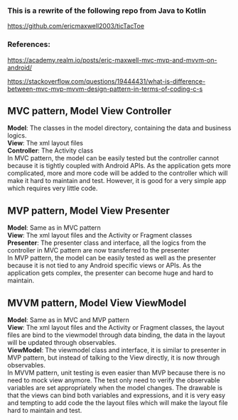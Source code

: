 ### This is a rewrite of the following repo from Java to Kotlin
https://github.com/ericmaxwell2003/ticTacToe

### References:
https://academy.realm.io/posts/eric-maxwell-mvc-mvp-and-mvvm-on-android/

https://stackoverflow.com/questions/19444431/what-is-difference-between-mvc-mvp-mvvm-design-pattern-in-terms-of-coding-c-s


## MVC pattern, Model View Controller
**Model**: The classes in the model directory, containing the data and business logics.<br/>
**View**: The xml layout files<br/>
**Controller**: The Activity class<br/>
In MVC pattern, the model can be easily tested but the controller cannot because it is tightly coupled with Android APIs. As the application gets more complicated, more and more code will be added to the controller which will make it hard to maintain and test. However, it is good for a very simple app which requires very little code.

## MVP pattern, Model View Presenter
**Model**: Same as in MVC pattern<br/>
**View**: The xml layout files and the Activity or Fragment classes<br/>
**Presenter**: The presenter class and interface, all the logics from the controller in MVC pattern are now transferred to the presenter<br/>
In MVP pattern, the model can be easily tested as well as the presenter because it is not tied to any Android specific views or APIs. As the application gets complex, the presenter can become huge and hard to maintain.

## MVVM pattern, Model View ViewModel
**Model**: Same as in MVC and MVP pattern<br/>
**View**: The xml layout files and the Activity or Fragment classes, the layout files are bind to the viewmodel 
 through data binding, the data in the layout will be updated through observables.<br/>
**ViewModel**: The viewmodel class and interface, it is similar to presenter in MVP pattern, but instead of talking to the View directly, it is now through observables.<br/>
In MVVM pattern, unit testing is even easier than MVP because there is no need to mock view anymore. The test only need to verify the observable variables are set appropriately when the model changes. The drawable is that the views can bind both variables and expressions, and it is very easy and tempting to add code the the layout files which will make the layout file hard to maintain and test.

